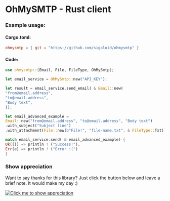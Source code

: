 # OhMySMTP - Rust client

### Example usage:

#### Cargo.toml:

```toml
ohmysmtp = { git = "https://github.com/sigaloid/ohmysmtp" }
```

#### Code:

```rust
use ohmysmtp::{Email, File, FileType, OhMySmtp};

let email_service = OhMySmtp::new("API_KEY");

let result = email_service.send_email( & Email::new(
"from@email.address",
"to@email.address",
"Body text",
));

let email_advanced_example =
Email::new("from@email.address", "to@email.address", "Body text")
.with_subject("Subject line")
.with_attachment(File::new(b"File!", "file-name.txt", & FileType::Txt));

match email_service.send( & email_advanced_example) {
Ok(()) => println ! ("Success!"),
Err(e) => println ! ("Error :(")
}
```

### Show appreciation

Want to say thanks for this library? Just click the button below and leave a brief note. It would make my day :)

[![Click me to show appreciation](https://img.shields.io/badge/Say%20Thanks-%F0%9F%A6%80%F0%9F%A6%80%F0%9F%A6%80-1EAEDB.svg)](https://saythanks.io/to/sigaloid)